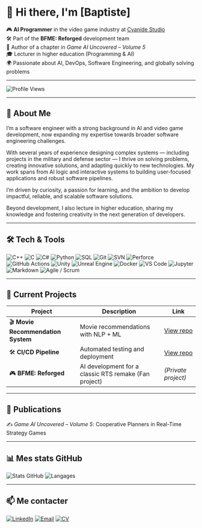 # 👋 Hi there, I'm [Baptiste]  

🎮 **AI Programmer** in the video game industry at [Cyanide Studio](https://www.cyanide-studio.com/)  
🛠 Part of the **BFME: Reforged** development team  
📖 Author of a chapter in *Game AI Uncovered – Volume 5*  
🎓 Lecturer in higher education (Programming & AI)  
🌍 Passionate about AI, DevOps, Software Engineering, and globally solving problems

---

![Profile Views](https://komarev.com/ghpvc/?username=brimetz&label=Profile%20Views&color=brightgreen)

---

## 🚀 About Me
I’m a software engineer with a strong background in AI and video game development, now expanding my expertise towards broader software engineering challenges.  

With several years of experience designing complex systems — including projects in the military and defense sector — I thrive on solving problems, creating innovative solutions, and adapting quickly to new technologies. My work spans from AI logic and interactive systems to building user-focused applications and robust software pipelines.  

I’m driven by curiosity, a passion for learning, and the ambition to develop impactful, reliable, and scalable software solutions.  

Beyond development, I also lecture in higher education, sharing my knowledge and fostering creativity in the next generation of developers.

---

## 🛠️ Tech & Tools
![C++](https://img.shields.io/badge/-C++-00599C?logo=cplusplus&logoColor=white)
![C](https://img.shields.io/badge/-C-A8B9CC?logo=c&logoColor=white)
![C#](https://img.shields.io/badge/-C%23-239120?logo=csharp&logoColor=white)
![Python](https://img.shields.io/badge/-Python-3776AB?logo=python&logoColor=white)
![SQL](https://img.shields.io/badge/-SQL-336791?logo=postgresql&logoColor=white)
![Git](https://img.shields.io/badge/-Git-F05032?logo=git&logoColor=white)
![SVN](https://img.shields.io/badge/-SVN-809CC9?logo=subversion&logoColor=white)
![Perforce](https://img.shields.io/badge/-Perforce-404040?logo=perforce&logoColor=white)
![GitHub Actions](https://img.shields.io/badge/-GitHub%20Actions-2088FF?logo=githubactions&logoColor=white)
![Unity](https://img.shields.io/badge/-Unity-000000?logo=unity&logoColor=white)
![Unreal Engine](https://img.shields.io/badge/-Unreal%20Engine-313131?logo=unrealengine&logoColor=white)
![Docker](https://img.shields.io/badge/-Docker-2496ED?logo=docker&logoColor=white)
![VS Code](https://img.shields.io/badge/-VS%20Code-007ACC?logo=visualstudiocode&logoColor=white)
![Jupyter](https://img.shields.io/badge/-Jupyter-F37626?logo=jupyter&logoColor=white)
![Markdown](https://img.shields.io/badge/-Markdown-000000?logo=markdown&logoColor=white)
![Agile / Scrum](https://img.shields.io/badge/-Agile%20%2F%20Scrum-28A745?logo=trello&logoColor=white)

---

## 📌 Current Projects
| Project | Description | Link |
|---------|-------------|------|
| 🎬 **Movie Recommendation System** | Movie recommendations with NLP + ML | [View repo]([https://github.com/brimetz/MovieRecommenderSystem]) |
| 🛠 **CI/CD Pipeline** | Automated testing and deployment | [View repo]([https://github.com/brimetz/MovieRecommenderSystem]) |
| 🎮 **BFME: Reforged** | AI development for a classic RTS remake (Fan project) | *(Private project)* |

---

## 📜 Publications
✍️ *Game AI Uncovered – Volume 5*: Cooperative Planners in Real-Time Strategy Games

---

## 📊 Mes stats GitHub
![Stats GitHub](https://github-readme-stats.vercel.app/api?username=brimetz&show_icons=true&theme=tokyonight)
![Langages](https://github-readme-stats.vercel.app/api/top-langs/?username=brimetz&layout=compact&theme=tokyonight)

---

## 📫 Me contacter
[![LinkedIn](https://img.shields.io/badge/-LinkedIn-0A66C2?logo=linkedin&logoColor=white)]([URL_DE_TON_LINKEDIN](https://www.linkedin.com/in/baptiste-rimetz/))
[![Email](https://img.shields.io/badge/-Email-D14836?logo=gmail&logoColor=white)](mailto:baptiste.rimetz@outlook.fr)
[![CV](https://img.shields.io/badge/-My%20Resume-FF5722?logo=adobeacrobatreader&logoColor=white)](YOUR_CV_URL)
